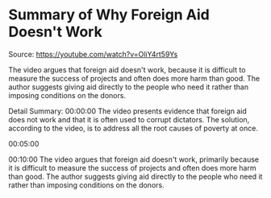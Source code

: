 # Summary of Why Foreign Aid Doesn't Work

Source: https://youtube.com/watch?v=OliY4rt59Ys

The video argues that foreign aid doesn't work, because it is difficult to measure the success of projects and often does more harm than good. The author suggests giving aid directly to the people who need it rather than imposing conditions on the donors.

Detail Summary: 
00:00:00
The video presents evidence that foreign aid does not work and that it is often used to corrupt dictators. The solution, according to the video, is to address all the root causes of poverty at once.

00:05:00
<could not summarize>

00:10:00
The video argues that foreign aid doesn't work, primarily because it is difficult to measure the success of projects and often does more harm than good. The author suggests giving aid directly to the people who need it rather than imposing conditions on the donors.

